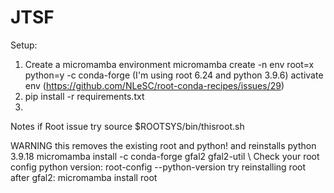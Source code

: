 # JTSF

Setup:
1) Create a micromamba environment 
micromamba create -n env root=x python=y -c conda-forge (I'm using root 6.24 and python 3.9.6)
activate env (https://github.com/NLeSC/root-conda-recipes/issues/29)
3) pip install -r requirements.txt
4)

Notes
if Root issue
try source $ROOTSYS/bin/thisroot.sh

WARNING this removes the existing root and python! and reinstalls python 3.9.18
micromamba install -c conda-forge gfal2 gfal2-util \\
Check your root config python version:
root-config --python-version
try reinstalling root after gfal2:
micromamba install root

